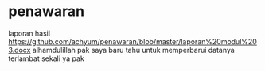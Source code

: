 # penawaran
laporan hasil
https://github.com/achyum/penawaran/blob/master/laporan%20modul%203.docx
alhamdulillah pak saya baru tahu untuk memperbarui datanya
terlambat sekali ya pak
